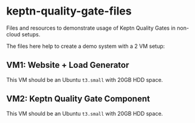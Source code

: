 # keptn-quality-gate-files

Files and resources to demonstrate usage of Keptn Quality Gates in non-cloud setups.

The files here help to create a demo system with a 2 VM setup:

## VM1: Website + Load Generator
This VM should be an Ubuntu `t3.small` with 20GB HDD space.

## VM2: Keptn Quality Gate Component
This VM should be an Ubuntu `t3.small` with 20GB HDD space.

